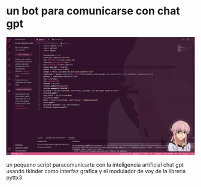 <h1>un bot para comunicarse con chat gpt</h1>
<img src="https://raw.githubusercontent.com/kernelboy34/bot-para-comunicarse-con-chatgpt/main-ker/Captura%20de%20pantalla%202023-01-06%20a%20la(s)%2021.32.17.png">
<p>un pequeno script paracomunicarte con la inteligencia artificial chat gpt usando tkinder como interfaz grafica y el modulador de voy de la libreria pyttx3</p>
